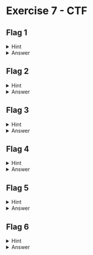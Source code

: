 # Exercise 7 - CTF

## Flag 1
<details>
<summary>Hint</summary>
    Not all flags are accessible by Administrators.
</details>

<details>
<summary>Answer</summary>
    The flag is on the desktop of Workstation 1 for Ellena Pierce and is locked to System.
</details>


## Flag 2
<details>
<summary>Hint</summary>
    Some flags may be hidden on Webpages in the source code.
</details>


<details>
<summary>Answer</summary>
    The flag is in the source code for the webserver hosted on Workstation 2 http://10.10.0.194.
</details>


## Flag 3
<details>
<summary>Hint</summary>
    Some image files are not what they seem.
</details>

<details>
<summary>Answer</summary>
    The flag is a hidden Empire image on Workstation 1 (under documents for Ellena) that has the flag embedded in it with steganography. There is no password needed for this flag.
</details>

## Flag 4
<details>
<summary>Hint</summary>
    PowerPoint documents are always a good source of information.
</details>

<details>
<summary>Answer</summary>
    The flag is on the Desktop of Workstation 2 and is in the PowerPoint document under the notes.
</details>


## Flag 5
<details>
<summary>Hint</summary>
    Always remember to throw away your trash.
</details>

<details>
<summary>Answer</summary>
    The flag is in the Recycling Bin on Workstation 3 for Nate Levy.
</details>

## Flag 6
<details>
<summary>Hint</summary>
    Sometimes a service is only reachable from a local machine.
</details>

<details>
<summary>Answer</summary>
    The flag is hosted on Workstation 3 and is only reachable from 127.0.0.1.
</details>
